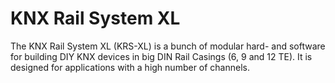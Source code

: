 # KNX Rail System XL

The KNX Rail System XL (KRS-XL) is a bunch of modular hard- and software for building DIY KNX devices in big DIN Rail Casings (6, 9 and 12 TE). It is designed for applications with a high number of channels. 